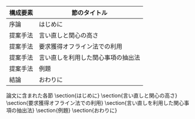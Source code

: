 構成要素 | 節のタイトル
 --- | --- 
序論 | はじめに
提案手法 | 言い直しと関心の高さ
提案手法 | 要求獲得オフライン法での利用
提案手法 | 言い直しを利用した関心事項の抽出法
提案手法 | 例題
結論 | おわりに

論文に含まれた各節
\section{はじめに}
\section{言い直しと関心の高さ}
\section{要求獲得オフライン法での利用}
\section{言い直しを利用した関心事項の抽出法}
\section{例題}
\section{おわりに}
